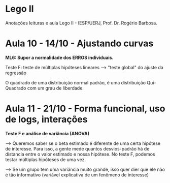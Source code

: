 # Lego II
Anotações leituras e aula Lego II - IESP/UERJ, Prof. Dr. Rogério Barbosa.

# Aula 10 - 14/10 - Ajustando curvas

**ML6:  Supor a normalidade dos ERROS individuais.**

Teste F: teste de múltiplas hipóteses lineares --> "teste global" do ajuste da regressão

O quadrado de uma distribuição normal padrão, é uma distribuição Qui-Quadrado com um grau de liberdade.


# Aula 11 - 21/10 - Forma funcional, uso de logs, interações

**Teste F e análise de variância (ANOVA)**

--> Queremos saber se o beta estimado é diferente de uma certa hipótese de interesse. Para isso, a gente mede quantos desvios-padrão há de distancia entre o valor estimado e nossa hipótese. No teste F, podemos testar múltiplas hipóteses de uma vez.  

--> Se um grupo tem uma variância muito grande, isso quer dier que ele não é tão informativo (variável explicativa de um fenômeno de interesse)
